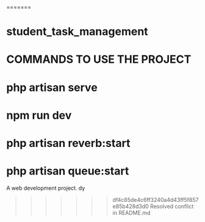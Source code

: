 =======

# student_task_management

# COMMANDS TO USE THE PROJECT

# php artisan serve

# npm run dev

# php artisan reverb:start

# php artisan queue:start

A web development project. dy

> > > > > > > df4c85de4c6ff3240a4d43ff5f857e85b428d3d0
> > > > > > > Resolved conflict in README.md
